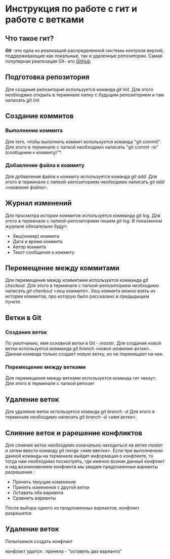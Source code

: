 # Инструкция по работе с гит и работе с ветками

## Что такое гит?

***Git*** -это одна из реализаций распределенной системы контроля версий, поддерживающие как локальные, так и удаленные репозитории.
Самая популярная реализация Git- это [GitHub](htttps://github.com)

## Подготовка репозитория
Для создания репозитория используется команда *git init*. Для этого необходимо открыть в терминале папку с будущим репозиторием и там написать *git init*
 

## Создание коммитов

### Выполнение коммита
Для того, чтобы выполнить коммит используется  команда "git commit". Для этого в терминале с папкой необходимо написать "git commt -m"(сообщение к коммиту)"*. 

### Добавление файла к коммиту
Для добавления файла к коммиту используется команда *git add*. Для этого в терминале с папкой-репозиторием необходимо написать *git add <название файла>*.

## Журнал изменений
Для просмотра истории коммитов используется комманда *git log*. Для этого в терменале с папкой-репозиторием пишем  *git log*. В показанном журнале обязательно будут:
* Хеш(номер) коммита
* Дата и время коммита
* Автор коммита
* Текст сообщения к коммиту

## Перемещение между коммитами

Для перемещения между коммитами используется комманда *git checkout*. Для этого в терминале с папкой-репозиторием необходимо написать *git checkout <хеш коммита>*. Хеш коммита можно взять из истории коммитов, про которую было рассказано в предыдыщем пункте.
 

## Ветки в Git

### Создание веток 

По умолчанию, имя основной ветки в Git - *master*.
Для создания новой ветки используется комманда *git branch <новое название ветки>*. Данная команда только создает новую ветку, но не перемещает на нее.


### Перемещение между ветками
Для перемещения между ветками используется команда гит чекаут. Для этого в терминале с папкой репозит

## Удаление веток

Для удаление веток используется команда *git branch -d*
Для этого в терминале необходимо написать *git branch -d <имя ветки>*.

## Слияние веток и рарешение конфликтов

Для слияние веток необходимо изначально находиться на ветке *master* и затем ввести команду *git merge <имя вветки>*. Если при выполненнии данной команды на терминале выйдет информация о конфликте, то тогда нам необходимо посмотреть, где именно возник данный конфликт и над возниновением конфликта мы увидем предложенные варианты разрешения :

* Принять текущие изменения
* Принять изменения с другой ветки
* Оставить оба варианта
* Сравнить варианты

После выбора одного из предложенных вариантов, конфликт разрешится.

## Удаление веток
Попытаемся создать конфликт

конфликт удался : приняла - "оставить два варианта"
